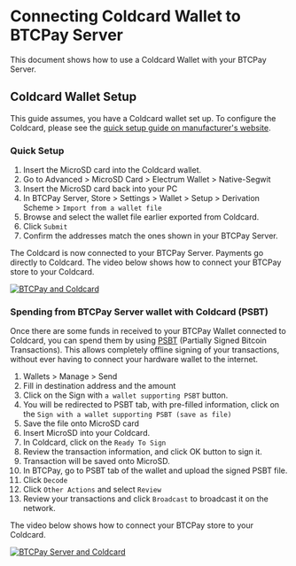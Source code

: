 # Connecting Coldcard Wallet to BTCPay Server

This document shows how to use a Coldcard Wallet with your BTCPay Server.

## Coldcard Wallet Setup

This guide assumes, you have a Coldcard wallet set up. To configure the Coldcard, please see the [quick setup guide on manufacturer's website](https://coldcardwallet.com/docs/quick).

### Quick Setup

1. Insert the MicroSD card into the Coldcard wallet.
2. Go to Advanced > MicroSD Card > Electrum Wallet > Native-Segwit
3. Insert the MicroSD card back into your PC
4. In BTCPay Server, Store > Settings > Wallet > Setup > Derivation Scheme > `Import from a wallet file`
5. Browse and select the wallet file earlier exported from Coldcard.
6. Click `Submit`
7. Confirm the addresses match the ones shown in your BTCPay Server.

The Coldcard is now connected to your BTCPay Server. Payments go directly to Coldcard. The video below shows how to connect your BTCPay store to your Coldcard.

[![BTCPay and Coldcard](https://img.youtube.com/vi/N0eVwdP_7EQ/mqdefault.jpg)](https://www.youtube.com/watch?v=N0eVwdP_7EQ "Connecting Coldcard to BTCPay Server")

### Spending from BTCPay Server wallet with Coldcard (PSBT)

Once there are some funds in received to your BTCPay Wallet connected to Coldcard, you can spend them by using [PSBT](https://github.com/bitcoin/bitcoin/blob/master/doc/psbt.md#psbt-in-general) (Partially Signed Bitcoin Transactions). This allows completely offline signing of your transactions, without ever having to connect your hardware wallet to the internet.

1. Wallets > Manage > Send
2. Fill in destination address and the amount
3. Click on the Sign with `a wallet supporting PSBT` button.
4. You will be redirected to PSBT tab, with pre-filled information, click on the `Sign with a wallet supporting PSBT (save as file)`
5. Save the file onto MicroSD card
6. Insert MicroSD into your Coldcard.
7. In Coldcard, click on the `Ready To Sign`
8. Review the transaction information, and click OK button to sign it.
9. Transaction will be saved onto MicroSD.
10. In BTCPay, go to PSBT tab of the wallet and upload the signed PSBT file.
11. Click `Decode`
12. Click `Other Actions` and select `Review`
13. Review your transactions and click `Broadcast` to broadcast it on the network.

The video below shows how to connect your BTCPay store to your Coldcard.

[![BTCPay Server and Coldcard](https://img.youtube.com/vi/oK0h-76Giaw/mqdefault.jpg)](https://www.youtube.com/watch?v=oK0h-76Giaw "PSBT Coldcard and BTCPay Server")
